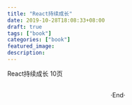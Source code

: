 ```yaml
---
title: "React持续成长"
date: 2019-10-28T18:08:33+08:00
draft: true
tags: ["book"]
categories: ["book"]
featured_image: 
description: 
---
```


React持续成长 10页

<br>

<center>  ·End·  </center>